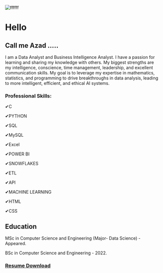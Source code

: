 ![ffffff](https://github.com/Azad2181/Azad2181/assets/121395998/2cad1e29-26d4-423d-9ac9-eea8566ff383)

# Hello
## Call me Azad .....
I am a Data Analyst and Business Intelligence Analyst. I have a passion for learning and sharing my knowledge with others. My biggest strengths are my intelligence, conscience, time management, leadership, and excellent communication skills. My goal is to leverage my expertise in mathematics, statistics, and programming to drive breakthroughs in data analysis, leading to more intelligent, efficient, and ethical AI systems. 

### Professional Skills: 

✔C

✔PYTHON

✔SQL 

✔MySQL 

✔Excel

✔POWER BI

✔SNOWFLAKES

✔ETL

✔API

✔MACHINE LEARNING

✔HTML 

✔CSS


## Education
MSc in Computer Science and Engineering (Major- Data Science) - Appeared.

BSc in Computer Science and Engineering - 2022.


### [Resume Download](https://drive.google.com/uc?export=download&id=1oXpiECJn4FJBfrkYzRBCcN2AyGzK5MSR)




